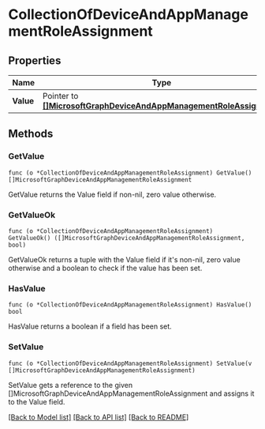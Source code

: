 # CollectionOfDeviceAndAppManagementRoleAssignment

## Properties

Name | Type | Description | Notes
------------ | ------------- | ------------- | -------------
**Value** | Pointer to [**[]MicrosoftGraphDeviceAndAppManagementRoleAssignment**](microsoft.graph.deviceAndAppManagementRoleAssignment.md) |  | [optional] 

## Methods

### GetValue

`func (o *CollectionOfDeviceAndAppManagementRoleAssignment) GetValue() []MicrosoftGraphDeviceAndAppManagementRoleAssignment`

GetValue returns the Value field if non-nil, zero value otherwise.

### GetValueOk

`func (o *CollectionOfDeviceAndAppManagementRoleAssignment) GetValueOk() ([]MicrosoftGraphDeviceAndAppManagementRoleAssignment, bool)`

GetValueOk returns a tuple with the Value field if it's non-nil, zero value otherwise
and a boolean to check if the value has been set.

### HasValue

`func (o *CollectionOfDeviceAndAppManagementRoleAssignment) HasValue() bool`

HasValue returns a boolean if a field has been set.

### SetValue

`func (o *CollectionOfDeviceAndAppManagementRoleAssignment) SetValue(v []MicrosoftGraphDeviceAndAppManagementRoleAssignment)`

SetValue gets a reference to the given []MicrosoftGraphDeviceAndAppManagementRoleAssignment and assigns it to the Value field.


[[Back to Model list]](../README.md#documentation-for-models) [[Back to API list]](../README.md#documentation-for-api-endpoints) [[Back to README]](../README.md)


